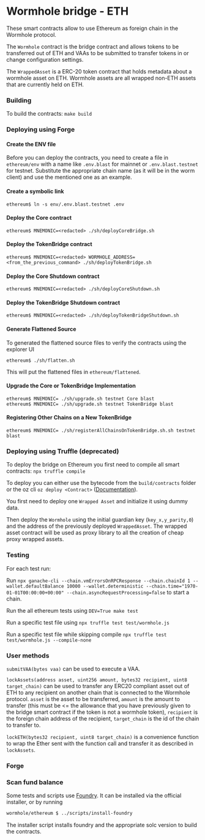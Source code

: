 # Wormhole bridge - ETH

These smart contracts allow to use Ethereum as foreign chain in the Wormhole protocol.

The `Wormhole` contract is the bridge contract and allows tokens to be transferred out of ETH and VAAs to be submitted
to transfer tokens in or change configuration settings.

The `WrappedAsset` is a ERC-20 token contract that holds metadata about a wormhole asset on ETH. Wormhole assets are all
wrapped non-ETH assets that are currently held on ETH.

### Building

To build the contracts:
`make build`

### Deploying using Forge

#### Create the ENV file

Before you can deploy the contracts, you need to create a file in `ethereum/env` with a name like `.env.blast` for mainnet
or `.env.blast.testnet` for testnet. Substitute the appropriate chain name (as it will be in the worm client) and use the
mentioned one as an example.

#### Create a symbolic link

```shell
ethereum$ ln -s env/.env.blast.testnet .env
```

#### Deploy the Core contract

```shell
ethereum$ MNEMONIC=<redacted> ./sh/deployCoreBridge.sh
```

#### Deploy the TokenBridge contract

```shell
ethereum$ MNEMONIC=<redacted> WORMHOLE_ADDRESS=<from_the_previous_command> ./sh/deployTokenBridge.sh
```

#### Deploy the Core Shutdown contract

```shell
ethereum$ MNEMONIC=<redacted> ./sh/deployCoreShutdown.sh
```

#### Deploy the TokenBridge Shutdown contract

```shell
ethereum$ MNEMONIC=<redacted> ./sh/deployTokenBridgeShutdown.sh
```

#### Generate Flattened Source

To generated the flattened source files to verify the contracts using the explorer UI

```shell
ethereum$ ./sh/flatten.sh
```

This will put the flattened files in `ethereum/flattened`.

#### Upgrade the Core or TokenBridge Implementation

```shell
ethereum$ MNEMONIC= ./sh/upgrade.sh testnet Core blast
ethereum$ MNEMONIC= ./sh/upgrade.sh testnet TokenBridge blast
```

#### Registering Other Chains on a New TokenBridge

```shell
ethereum$ MNEMONIC= ./sh/registerAllChainsOnTokenBridge.sh.sh testnet blast
```

### Deploying using Truffle (deprecated)

To deploy the bridge on Ethereum you first need to compile all smart contracts:
`npx truffle compile`

To deploy you can either use the bytecode from the `build/contracts` folder or the oz cli `oz deploy <Contract>`
([Documentation](https://docs.openzeppelin.com/learn/deploying-and-interacting)).

You first need to deploy one `Wrapped Asset` and initialize it using dummy data.

Then deploy the `Wormhole` using the initial guardian key (`key_x,y_parity,0`) and the address of the previously deployed
`WrappedAsset`. The wrapped asset contract will be used as proxy library to all the creation of cheap proxy wrapped
assets.

### Testing

For each test run:

Run `npx ganache-cli --chain.vmErrorsOnRPCResponse --chain.chainId 1 --wallet.defaultBalance 10000 --wallet.deterministic --chain.time="1970-01-01T00:00:00+00:00" --chain.asyncRequestProcessing=false` to start a chain.

Run the all ethereum tests using `DEV=True make test`

Run a specific test file using `npx truffle test test/wormhole.js`

Run a specific test file while skipping compile `npx truffle test test/wormhole.js --compile-none`

### User methods

`submitVAA(bytes vaa)` can be used to execute a VAA.

`lockAssets(address asset, uint256 amount, bytes32 recipient, uint8 target_chain)` can be used
to transfer any ERC20 compliant asset out of ETH to any recipient on another chain that is connected to the Wormhole
protocol. `asset` is the asset to be transferred, `amount` is the amount to transfer (this must be <= the allowance that
you have previously given to the bridge smart contract if the token is not a wormhole token), `recipient` is the foreign
chain address of the recipient, `target_chain` is the id of the chain to transfer to.

`lockETH(bytes32 recipient, uint8 target_chain)` is a convenience function to wrap the Ether sent with the function call
and transfer it as described in `lockAssets`.

### Forge
### Scan fund balance

Some tests and scripts use [Foundry](https://getfoundry.sh/). It can be installed via the official installer, or by running

```sh
wormhole/ethereum $ ../scripts/install-foundry
```

The installer script installs foundry and the appropriate solc version to build the contracts.
